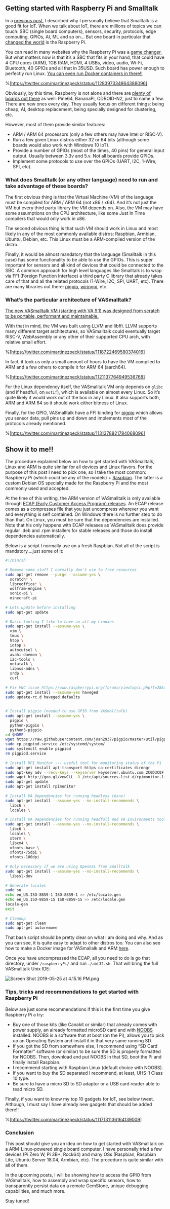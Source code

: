 ## Getting started with Raspberry Pi and Smalltalk

In a [previous post](https://martinezpeck.hashnode.dev/why-is-smalltalk-a-good-fit-for-iot-and-edge-computing-cjyec5su600036us1njxg1jxc), I described why I personally believe that Smalltalk is a good fit for IoT. When we talk about IoT, there are millions of topics we can touch: SBC (single board computers), sensors, security, protocols, edge computing, GPIOs, AI, ML and so on…   But one board in particular that [changed the world](https://www.techrepublic.com/article/inside-the-raspberry-pi-the-story-of-the-35-computer-that-changed-the-world/) is the Raspberry Pi.

You can read in many websites why the Raspberry Pi was a [game changer.](http://linuxgizmos.com/raspberry-pi-3-b-wins-hacker-board-reader-survey/) But what matters now is that it’s a SBC that fits in your hand, that could have 4 CPU cores (ARM), 1GB RAM, HDMI, 4 USBs, video, audio, Wi-Fi, Bluetooth, 40 GPIOs and all that in 35USD. Such board has power enough to perfectly run Linux. [You can even run Docker containers in there!!](https://martinezpeck.hashnode.dev/getting-started-with-docker-and-smalltalk-cjy5vhta8002x1ms1c9lth917)

%[https://twitter.com/martinezpeck/status/1128397334864388096]

Obviously, by this time, Raspberry is not alone and there are [plenty of boards out there](http://linuxgizmos.com/introduction-to-catalog-of-125-linux-hacker-boards/) as well:  Pine64, BananaPi, ODROID-N2, just to name a few. There are new ones every day. They usually focus on different things:  being cheap, AI, desktop replacement, being specially designed for clustering, etc.

However, most of them provide similar features:

* ARM / ARM 64 processors (only a few others may have Intel or RISC-V).
* Run a few given Linux distros either 32 or 64 bits (although some boards would also work with Windows 10 IoT).
* Provide a number of GPIOs (most of the times, 40 pins) for general input output. Usually between 3.3v and 5.v. Not all boards provide GPIOs.
* Implement some protocols to use over the GPIOs (UART, I2C, 1-Wire, SPI, etc).

### What does Smalltalk (or any other language) need to run and take advantage of these boards?

The first obvious thing is that the Virtual Machine (VM) of the language must be compiled for ARM / ARM 64 (not x86 / x64).  And it’s not just the VM but every third party library the VM depends on. Also, the VM may have some assumptions on the CPU architecture, like some Just In Time compilers that would only work in x86.

The second obvious thing is that such VM should work in Linux and most likely in any of the most commonly available distros: Raspbian, Armbian, Ubuntu, Debian, etc. This Linux must be a ARM-compiled version of the distro.

Finally, it would be almost mandatory that the language (Smalltalk in this case) has some functionality to be able to use the GPIOs. This is super important for sensors and all kind of devices that could be connected to the SBC. A common approach for high level languages like Smalltalk is to wrap via FFI (Foreign Function Interface) a third party C library that already takes care of that and all the related protocols (1-Wire, I2C, SPI, UART, etc). There are many libraries out there: [pigpio](http://abyz.me.uk/rpi/pigpio/), [wiringpi](http://wiringpi.com/), etc.

### What’s the particular architecture of VASmalltalk?

[The new VASmalltalk VM (starting with VA 9.1) was designed from scratch to be portable, performant and maintainable.](https://mailchi.mp/instantiations/va-smalltalk-news-april-17)

With that in mind, the VM was built using LLVM and libffi. LLVM supports many different target architectures, so VASmalltalk could eventually target RISC-V, WebAssembly or any other of their supported CPU arch, with relative small effort.

%[https://twitter.com/martinezpeck/status/1118722469580374016]

In fact, it took us only a small amount of hours to have the VM compiled to ARM and a few others to compile it for ARM 64 (aarch64).

%[https://twitter.com/martinezpeck/status/1121137764949536768]

For the Linux dependency itself, the VASmalltalk VM only depends on `glibc` (and if headfull, on `motif`), which is available on almost every Linux. So it’s quite likely it would work out of the box in any Linux. It also supports both, ARM and ARM 64 so it should work either bitness of Linux.

Finally, for the GPIO, VASmalltalk have a FFI binding for [pigpio](http://abyz.me.uk/rpi/pigpio/) which allows you sensor data, pull pins up and down and implements most of the protocols already mentioned.

%[https://twitter.com/martinezpeck/status/1131378821784068096]

## Show it to me!!

The procedure explained below on how to get started with VASmalltalk, Linux and ARM is quite similar for all devices and Linux flavors. For the purpose of this post I need to pick one, so I take the most common: Raspberry Pi (which could be any of the models) + [Raspbian](https://www.raspbian.org/). The latter is a custom Debian OS specially made for the Raspberry Pi and the most commonly used and accepted.

At the time of this writing, the ARM version of VASmalltalk is only available through [ECAP (Early Customer Access Program) releases](https://www.instantiations.com/ecap/). An ECAP release comes as a compresses file that you just uncompress wherever you want and everything is self contained. On Windows there is no further step to do than that. On Linux, you must be sure that the dependencies are installed. Note that his only happens with ECAP releases as VASmalltalk does provide regular .deb and .rpm installers for stable releases and those do install dependencies automatically.

Below is a script I normally use on a fresh Raspbian. Not all of the script is mandatory….just some of it:

```bash
#!/bin/sh
 
# Remove some stuff I normally don't use to free resources
sudo apt-get remove --purge --assume-yes \
  scratch* \
  libreoffice* \
  wolfram-engine \
  sonic-pi \
  minecraft-pi
 
# Lets update before installing
sudo apt-get update
 
# Basic tooling I like to have an all my Linuxes
sudo apt-get install --assume-yes \
  vim \
  tmux \
  htop \
  iotop \
  autocutsel \
  avahi-daemon \
  i2c-tools \
  netatalk \
  libnss-mdns \
  xrdp \
  curl
 
# Fix VNC issue https://www.raspberrypi.org/forums/viewtopic.php?f=28&t=230779&p=1413648#p1413648
sudo apt-get install --assume-yes haveged
sudo update-rc.d haveged defaults
 
 
# Install pigpio (needed to use GPIO from VASmalltalk)
sudo apt-get install --assume-yes \
  pigpio \
  python-pigpio \
  python3-pigpio
cd $HOME
wget https://raw.githubusercontent.com/joan2937/pigpio/master/util/pigpiod.service
sudo cp pigpiod.service /etc/systemd/system/
sudo systemctl enable pigpiod
rm pigpiod.service
 
# Install RPI Monitor --- useful tool for monitoring status of the Pi
sudo apt-get install apt-transport-https ca-certificates dirmngr
sudo apt-key adv --recv-keys --keyserver keyserver.ubuntu.com 2C0D3C0F
sudo wget http://goo.gl/vewCLL -O /etc/apt/sources.list.d/rpimonitor.list
sudo apt-get update
sudo apt-get install rpimonitor
 
# Install VA Dependencies for running headless (esnx)
sudo apt-get install --assume-yes --no-install-recommends \
  libc6 \
  locales \
 
# Install VA Dependencies for running headfull and VA Environments tool
sudo apt-get install --assume-yes --no-install-recommends \
  libc6 \
  locales \
  xterm \
  libxm4 \
  xfonts-base \
  xfonts-75dpi \
  xfonts-100dpi
 
# Only necessary if we are using OpenSSL from Smalltalk
sudo apt-get install --assume-yes --no-install-recommends \
  libssl-dev 
 
# Generate locales
sudo su
echo en_US.ISO-8859-1 ISO-8859-1 >> /etc/locale.gen
echo en_US.ISO-8859-15 ISO-8859-15 >> /etc/locale.gen
locale-gen
exit
 
# Cleanup
sudo apt-get clean
sudo apt-get autoremove
```

That bash script should be pretty clear on what I am doing and why. And as you can see, it is quite easy to adapt to other distros too. You can also see how to make a Docker image for VASmallalk and ARM [here](https://martinezpeck.hashnode.dev/getting-started-with-docker-and-smalltalk-cjy5vhta8002x1ms1c9lth917).

Once you have uncompressed the ECAP, all you need to do is go that directory, under `/raspberryPi/` and run `./abt32.sh`. That will bring the full VASmalltalk Unix IDE:

![Screen Shot 2019-05-25 at 4.15.16 PM.png](https://marianopeck.files.wordpress.com/2019/05/screen-shot-2019-05-25-at-4.15.16-pm.png?w=748)

### Tips, tricks and recommendations to get started with Raspberry Pi

Below are just some recommendations if this is the first time you give Raspberry Pi a try:

- Buy one of those kits (like Canakit or similar) that already comes with power supply, an already formatted microSD card and with [NOOBS](https://www.raspberrypi.org/blog/introducing-noobs/) installed. NOOBS is a software that at boot (on the Pi), allows you to pick up an Operating System and install it in that very same running SD.
- If you got the SD from somewhere else, I recommend using “SD Card Formatter” software (or similar) to be sure the SD is properly formatted for NOOBS. Then, download and put NOOBS in that SD, boot the Pi and finally install Raspbian.
- I recommend starting with Raspbian Linux (default choice with NOOBS).
- If you want to buy the SD separated I recommend, at least, UHS-1 Class 10 type.
- Be sure to have a micro SD to SD adaptor or a USB card reader able to read micro SD.

Finally, if you want to know my top 10 gadgets for IoT, see below tweet. Although, I must say I have already new gadgets that should be added there!!

%[https://twitter.com/martinezpeck/status/1117131136164139009]

### Conclusion

This post should give you an idea on how to get started with VASmalltalk on a ARM-Linux-powered single board computer. I have personally tried a few devices (Pi Zero W, Pi 3B+, Rock64) and many OSs (Raspbian, Raspbian Lite, Ubuntu Server 18.04, Armbian, etc). The procedure is quite similar with all of them.

In the upcoming posts, I will be showing how to access the GPIO from VASmalltalk,  how to assembly and wrap specific sensors, how to transparently persist data on a remote GemStone, unique debugging capabilities, and much more.

Stay tuned!